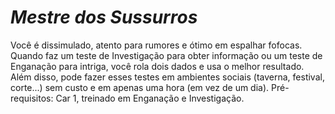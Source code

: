 # *Mestre dos Sussurros*

Você é dissimulado, atento para rumores e ótimo em espalhar fofocas. Quando faz um teste de Investigação para obter informação ou um teste de Enganação para intriga, você rola dois dados e usa o melhor resultado. Além disso, pode fazer esses testes em ambientes sociais (taverna, festival, corte...) sem custo e em apenas uma hora (em vez de um dia). Pré-requisitos: Car 1, treinado em Enganação e Investigação.